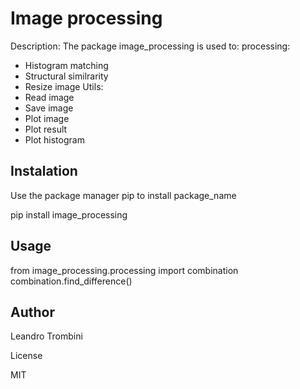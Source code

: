 # Image processing

Description:
The package image_processing is used to:
processing:
- Histogram matching
- Structural similrarity
- Resize image
Utils:
- Read image
- Save image
- Plot image
- Plot result
- Plot histogram

## Instalation

Use the package manager pip to install package_name

pip install image_processing


## Usage

from image_processing.processing import combination
combination.find_difference()


## Author

Leandro Trombini

License

MIT